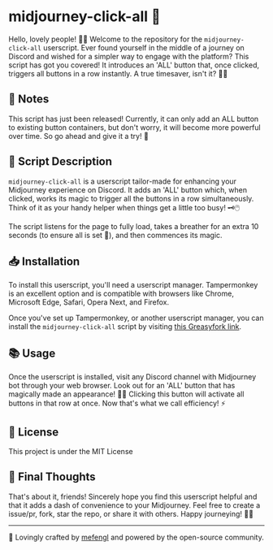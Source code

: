 # midjourney-click-all 🚀

Hello, lovely people! 👋🎉 Welcome to the repository for the `midjourney-click-all` userscript. Ever found yourself in the middle of a journey on Discord and wished for a simpler way to engage with the platform? This script has got you covered! It introduces an 'ALL' button that, once clicked, triggers all buttons in a row instantly. A true timesaver, isn't it? 🚀👀

## 📖 Notes

This script has just been released! Currently, it can only add an ALL button to existing button containers, but don't worry, it will become more powerful over time. So go ahead and give it a try! 🤠

## 📝 Script Description 

`midjourney-click-all` is a userscript tailor-made for enhancing your Midjourney experience on Discord. It adds an 'ALL' button which, when clicked, works its magic to trigger all the buttons in a row simultaneously. Think of it as your handy helper when things get a little too busy! 🗝️🖱️

The script listens for the page to fully load, takes a breather for an extra 10 seconds (to ensure all is set 🐢), and then commences its magic.

## 📥 Installation 

To install this userscript, you'll need a userscript manager. Tampermonkey is an excellent option and is compatible with browsers like Chrome, Microsoft Edge, Safari, Opera Next, and Firefox.

Once you've set up Tampermonkey, or another userscript manager, you can install the `midjourney-click-all` script by visiting [this Greasyfork link](https://greasyfork.org/scripts/466654).

## 📚 Usage 

Once the userscript is installed, visit any Discord channel with Midjourney bot through your web browser. Look out for an 'ALL' button that has magically made an appearance! 🎩✨ Clicking this button will activate all buttons in that row at once. Now that's what we call efficiency! ⚡

## 🔖 License 

This project is under the MIT License

## 🎈 Final Thoughts

That's about it, friends! Sincerely hope you find this userscript helpful and that it adds a dash of convenience to your Midjourney. Feel free to create a issue/pr, fork, star the repo, or share it with others. Happy journeying! 👋😄

---

💖 Lovingly crafted by [mefengl](https://github.com/mefengl) and powered by the open-source community.

